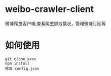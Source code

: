 # weibo-crawler-client
微博爬虫客户端,查看爬虫抓取情况，管理微博订阅等

# 如何使用
```
git clone xxxx
npm install 
修改 config.json
```
